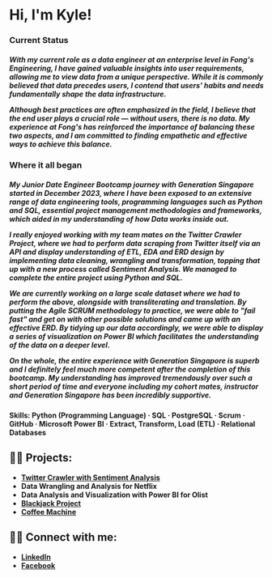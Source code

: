 <h1>Hi, I'm Kyle! <br/></h1>
<h3>Current Status</h3>
<h5>
With my current role as a data engineer at an enterprise level in Fong's Engineering, I have gained valuable insights into user requirements, allowing me to view data from a unique perspective. While it is commonly believed that data precedes users, I contend that users' habits and needs fundamentally shape the data infrastructure.

Although best practices are often emphasized in the field, I believe that the end user plays a crucial role — without users, there is no data. My experience at Fong's has reinforced the importance of balancing these two aspects, and I am committed to finding empathetic and effective ways to achieve this balance.</h5>

<h3>Where it all began</h3>
<h5>My Junior Date Engineer Bootcamp journey with Generation Singapore started in December 2023, where I have been exposed to an extensive range of data engineering tools, programming languages such as Python and SQL, essential project management methodologies and frameworks, which aided in my understanding of how Data works inside out. 

I really enjoyed working with my team mates on the Twitter Crawler Project, where we had to perform data scraping from Twitter itself via an API and display understanding of ETL, EDA and ERD design by implementing data cleaning, wrangling and transformation, topping that up with a new process called Sentiment Analysis. We managed to complete the entire project using Python and SQL.

We are currently working on a large scale dataset where we had to perform the above, alongside with transliterating and translation. By putting the Agile SCRUM methodology to practice, we were able to "fail fast" and get on with other possible solutions and came up with an effective ERD. By tidying up our data accordingly, we were able to display a series of visualization on Power BI which facilitates the understanding of the data on a deeper level.

On the whole, the entire experience with Generation Singapore is superb and I definitely feel much more competent after the completion of this bootcamp. My understanding has improved tremendously over such a short period of time and everyone including my cohort mates, instructor and Generation Singapore has been incredibly supportive.</h5>

<h4>Skills: Python (Programming Language) · SQL · PostgreSQL · Scrum · GitHub · Microsoft Power BI · Extract, Transform, Load (ETL) · Relational Databases </h4>


<h2>👨‍💻 Projects:</h2>

- <b>[Twitter Crawler with Sentiment Analysis](https://github.com/Kylelsz/TwitterCrawlerWithSA)</b>
- <b>Data Wrangling and Analysis for Netflix</b>
- <b>Data Analysis and Visualization with Power BI for Olist</b>
- <b>[Blackjack Project](https://replit.com/@KyleLua/blackjack-project#main.py)</b>
- <b>[Coffee Machine](https://replit.com/@KyleLua/CoffeeMachine)</b>

<h2>👨‍💻 Connect with me:</h2>

- <b>[LinkedIn](https://www.linkedin.com/in/kyle-lua-1a8415210/)</b>
- <b>[Facebook](https://www.facebook.com/kyle.lualua/)</b>
